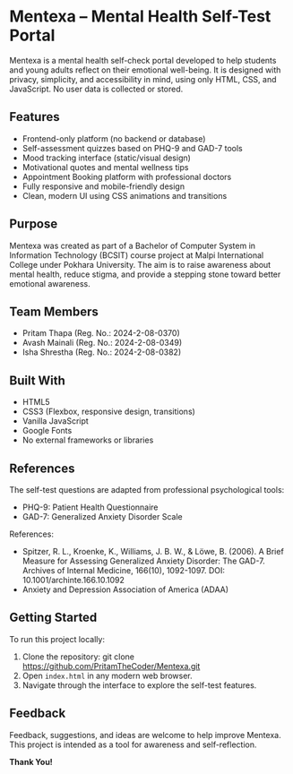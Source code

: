 # Mentexa – Mental Health Self-Test Portal

Mentexa is a mental health self-check portal developed to help students and young adults reflect on their emotional well-being. It is designed with privacy, simplicity, and accessibility in mind, using only HTML, CSS, and JavaScript. No user data is collected or stored.

## Features

- Frontend-only platform (no backend or database)
- Self-assessment quizzes based on PHQ-9 and GAD-7 tools
- Mood tracking interface (static/visual design)
- Motivational quotes and mental wellness tips
- Appointment Booking platform with professional doctors
- Fully responsive and mobile-friendly design
- Clean, modern UI using CSS animations and transitions

## Purpose

Mentexa was created as part of a Bachelor of Computer System in Information Technology (BCSIT) course project at Malpi International College under Pokhara University. The aim is to raise awareness about mental health, reduce stigma, and provide a stepping stone toward better emotional awareness.

## Team Members

- Pritam Thapa (Reg. No.: 2024-2-08-0370)
- Avash Mainali (Reg. No.: 2024-2-08-0349)
- Isha Shrestha (Reg. No.: 2024-2-08-0382)

## Built With

- HTML5
- CSS3 (Flexbox, responsive design, transitions)
- Vanilla JavaScript
- Google Fonts
- No external frameworks or libraries

## References

The self-test questions are adapted from professional psychological tools:

- PHQ-9: Patient Health Questionnaire
- GAD-7: Generalized Anxiety Disorder Scale

References:
- Spitzer, R. L., Kroenke, K., Williams, J. B. W., & Löwe, B. (2006). A Brief Measure for Assessing Generalized Anxiety Disorder: The GAD-7. Archives of Internal Medicine, 166(10), 1092-1097. DOI: 10.1001/archinte.166.10.1092
- Anxiety and Depression Association of America (ADAA)

## Getting Started

To run this project locally:

1. Clone the repository: git clone https://github.com/PritamTheCoder/Mentexa.git
2. Open `index.html` in any modern web browser.
3. Navigate through the interface to explore the self-test features.

## Feedback

Feedback, suggestions, and ideas are welcome to help improve Mentexa. This project is intended as a tool for awareness and self-reflection. 

 **Thank You!**

